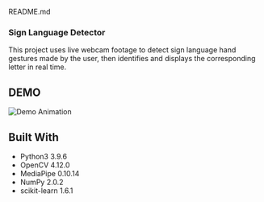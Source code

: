 README.md
### Sign Language Detector
This project uses live webcam footage to detect sign language hand gestures made by the user, then identifies and displays the corresponding letter in real time. 

## DEMO
![Demo Animation](assets/demo.gif)

## Built With
- Python3 3.9.6
- OpenCV 4.12.0
- MediaPipe 0.10.14
- NumPy 2.0.2
- scikit-learn 1.6.1
